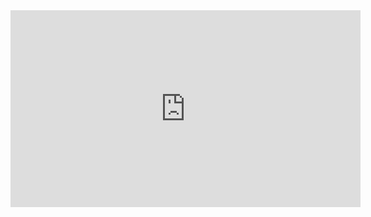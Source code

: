 <iframe width="560" height="315" src="https://www.youtube.com/embed/tRh_gIbMEDU" title="YouTube video player" frameborder="0" allow="accelerometer; autoplay; clipboard-write; encrypted-media; gyroscope; picture-in-picture" allowfullscreen></iframe>